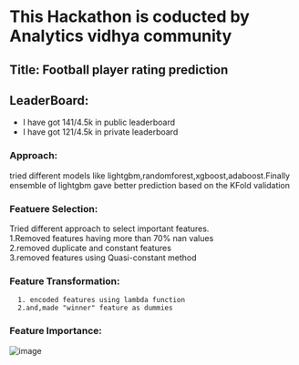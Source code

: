 
# This Hackathon is coducted by Analytics vidhya community     
## Title: Football player rating prediction       
          
          
## LeaderBoard:            
   * I have got 141/4.5k in public leaderboard       
   * I have got 121/4.5k in private leaderboard

### Approach:     
tried different models like lightgbm,randomforest,xgboost,adaboost.Finally ensemble of lightgbm gave better prediction based on the KFold validation    

### Featuere Selection:        
Tried different approach to select important features.     
    1.Removed features having more than 70% nan values    
    2.removed duplicate and constant features   
    3.removed features using Quasi-constant method     
    
### Feature Transformation:        
      1. encoded features using lambda function   
      2.and,made "winner" feature as dummies
 ### Feature Importance:     
 ![image](https://user-images.githubusercontent.com/71770999/176739875-f8c98b82-6faf-4b00-83cf-99f34539937d.png)

